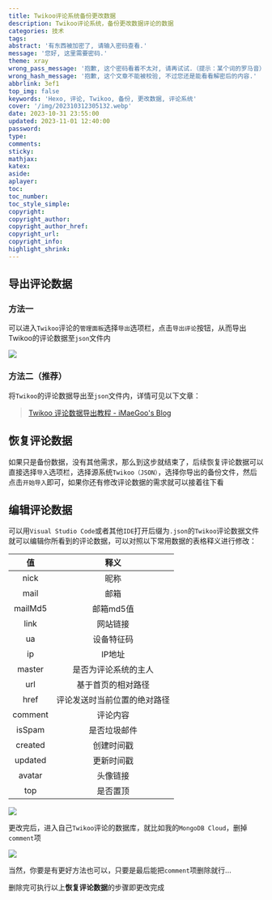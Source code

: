 ```yaml
---
title: Twikoo评论系统备份更改数据
description: Twikoo评论系统，备份更改数据评论的数据
categories: 技术
tags:
abstract: '有东西被加密了, 请输入密码查看.'
message: '您好, 这里需要密码.'
theme: xray
wrong_pass_message: '抱歉, 这个密码看着不太对, 请再试试.（提示：某个词的罗马音）'
wrong_hash_message: '抱歉, 这个文章不能被校验, 不过您还是能看看解密后的内容.'
abbrlink: 3ef1
top_img: false
keywords: 'Hexo, 评论, Twikoo, 备份, 更改数据, 评论系统'
cover: '/img/202310312305132.webp'
date: 2023-10-31 23:55:00
updated: 2023-11-01 12:40:00
password:
type:
comments:
sticky:
mathjax:
katex:
aside:
aplayer:
toc:
toc_number:
toc_style_simple:
copyright:
copyright_author:
copyright_author_href:
copyright_url:
copyright_info:
highlight_shrink:
---
```


## 导出评论数据

### 方法一

可以进入`Twikoo`评论的`管理面板`选择`导出`选项栏，点击`导出评论`按钮，从而导出Twikoo的评论数据至`json`文件内

![](/img/202310312344559.webp)

### 方法二（推荐）

将`Twikoo`的评论数据导出至`json`文件内，详情可见以下文章：

>[Twikoo 评论数据导出教程 - iMaeGoo's Blog](https://www.imaegoo.com/2022/twikoo-data-export/)

## 恢复评论数据

如果只是备份数据，没有其他需求，那么到这步就结束了，后续恢复评论数据可以直接选择`导入`选项栏，选择源系统`Twikoo（JSON）`，选择你导出的备份文件，然后点击`开始导入`即可，如果你还有修改评论数据的需求就可以接着往下看

## 编辑评论数据

可以用`Visual Studio Code`或者其他`IDE`打开后缀为`.json`的`Twikoo`评论数据文件就可以编辑你所看到的评论数据，可以对照以下常用数据的表格释义进行修改：

|   值    |             释义             |
| :-----: | :--------------------------: |
|  nick   |             昵称             |
|  mail   |             邮箱             |
| mailMd5 |          邮箱md5值           |
|  link   |           网站链接           |
|   ua    |          设备特征码          |
|   ip    |            IP地址            |
| master  |     是否为评论系统的主人     |
|   url   |      基于首页的相对路径      |
|  href   | 评论发送时当前位置的绝对路径 |
| comment |           评论内容           |
| isSpam  |         是否垃圾邮件         |
| created |          创建时间戳          |
| updated |          更新时间戳          |
| avatar  |           头像链接           |
|   top   |           是否置顶           |

![](/img/202310312305132.webp)

更改完后，进入自己`Twikoo`评论的数据库，就比如我的`MongoDB Cloud`，删掉`comment`项

![](/img/202310312351050.webp)

当然，你要是有更好方法也可以，只要是最后能把`comment`项删除就行...

删除完可执行以上**恢复评论数据**的步骤即更改完成